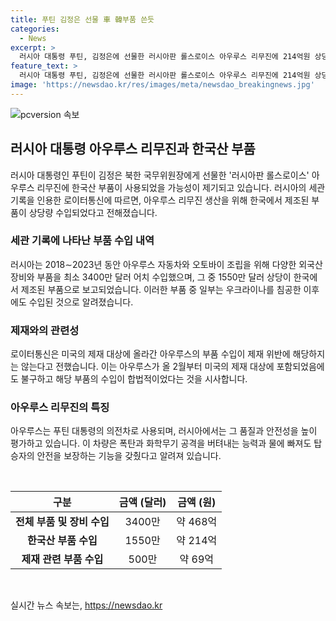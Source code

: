 ```yaml
---
title: 푸틴 김정은 선물 車 韓부품 쓴듯
categories:
  - News
excerpt: >
  러시아 대통령 푸틴, 김정은에 선물한 러시아판 롤스로이스 아우루스 리무진에 214억원 상당의 한국산 부품 사용 의심. 러시아, 2018~2023 아우루스 자동차 조립을 위한 부품 및 장비 468억원어치 수입, 그 중 214억원은 한국산 부품. 이에도 미국의 제재 대상이 되면서 수출은 제재 위반 아니라는 전망. 아우루스는 폭탄과 화학무기 공격에도 버티고 물에 빠져도 생존 가능한 고급 리무진으로 알려져 있다.
feature_text: >
  러시아 대통령 푸틴, 김정은에 선물한 러시아판 롤스로이스 아우루스 리무진에 214억원 상당의 한국산 부품 사용 의심. 러시아, 2018~2023 아우루스 자동차 조립을 위한 부품 및 장비 468억원어치 수입, 그 중 214억원은 한국산 부품. 이에도 미국의 제재 대상이 되면서 수출은 제재 위반 아니라는 전망. 아우루스는 폭탄과 화학무기 공격에도 버티고 물에 빠져도 생존 가능한 고급 리무진으로 알려져 있다.
image: 'https://newsdao.kr/res/images/meta/newsdao_breakingnews.jpg'
---
```


<p><img src="https://newsdao.kr/res/images/meta/newsdao_breakingnews.jpg" alt="pcversion 속보" /></p>

<h2 data-ke-size="size26">러시아 대통령 아우루스 리무진과 한국산 부품</h2>

<p data-ke-size="size16">러시아 대통령인 푸틴이 김정은 북한 국무위원장에게 선물한 '러시아판 롤스로이스' 아우루스 리무진에 한국산 부품이 사용되었을 가능성이 제기되고 있습니다. 러시아의 세관 기록을 인용한 로이터통신에 따르면, 아우루스 리무진 생산을 위해 한국에서 제조된 부품이 상당량 수입되었다고 전해졌습니다.</p>

<h3 data-ke-size="size24">세관 기록에 나타난 부품 수입 내역</h3>

<p data-ke-size="size16">러시아는 2018∼2023년 동안 아우루스 자동차와 오토바이 조립을 위해 다양한 외국산 장비와 부품을 최소 3400만 달러 어치 수입했으며, 그 중 1550만 달러 상당이 한국에서 제조된 부품으로 보고되었습니다. 이러한 부품 중 일부는 우크라이나를 침공한 이후에도 수입된 것으로 알려졌습니다.</p>

<h3 data-ke-size="size24">제재와의 관련성</h3>

<p data-ke-size="size16">로이터통신은 미국의 제재 대상에 올라간 아우루스의 부품 수입이 제재 위반에 해당하지는 않는다고 전했습니다. 이는 아우루스가 올 2월부터 미국의 제재 대상에 포함되었음에도 불구하고 해당 부품의 수입이 합법적이었다는 것을 시사합니다.</p>

<h3 data-ke-size="size24">아우루스 리무진의 특징</h3>

<p data-ke-size="size16">아우루스는 푸틴 대통령의 의전차로 사용되며, 러시아에서는 그 품질과 안전성을 높이 평가하고 있습니다. 이 차량은 폭탄과 화학무기 공격을 버텨내는 능력과 물에 빠져도 탑승자의 안전을 보장하는 기능을 갖췄다고 알려져 있습니다.</p>

<p data-ke-size="size16">&nbsp;</p>

<table>
  <thead>
    <tr>
      <th style="text-align: center;">구분</th>
      <th style="text-align: center;">금액 (달러)</th>
      <th style="text-align: center;">금액 (원)</th>
    </tr>
  </thead>
  <tbody>
    <tr>
      <td style="text-align: center;"><b>전체 부품 및 장비 수입</b></td>
      <td style="text-align: center;">3400만</td>
      <td style="text-align: center;">약 468억</td>
    </tr>
    <tr>
      <td style="text-align: center;"><b>한국산 부품 수입</b></td>
      <td style="text-align: center;">1550만</td>
      <td style="text-align: center;">약 214억</td>
    </tr>
    <tr>
      <td style="text-align: center;"><b>제재 관련 부품 수입</b></td>
      <td style="text-align: center;">500만</td>
      <td style="text-align: center;">약 69억</td>
    </tr>
  </tbody>
</table>

<p data-ke-size="size16">&nbsp;</p>
실시간 뉴스 속보는, <a href="https://newsdao.kr" rel="dofollow">https://newsdao.kr</a>


